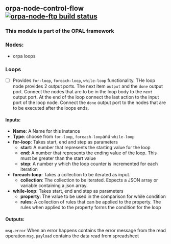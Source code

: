## orpa-node-control-flow [![orpa-node-ftp build status](https://frozen-fortress-98851.herokuapp.com/parodotdev/orpa-nodes/17/badge?subject=build)](https://travis-ci.org/parodotdev/orpa-nodes)
### This module is part of the OPAL framework
### Nodes: 
* orpa loops
### Loops
- [ ] Provides `for-loop`, `foreach-loop`, `while-loop` functionality. THe loop node provides 2 output ports. The next item `output` and the `done` output port. Connect the nodes that are to be in the loop body to the `next` output port. At the end of the loop connect the last action to the input port of the loop node. Connect the `done` output port to the nodes that are to be executed after the loops ends. 
#### Inputs:
* **Name**: A Name for this instance
* **Type**: choose from `for-loop`, `foreach-loop`and `while-loop`
* **for-loop**: Takes start, end and step as parameters
    * **start**: A number that represents the starting value for the loop
    * **end**: A number that represents the ending value of the loop. This must be greater than the start value
    * **step**: A number y which the loop counter is incremented for each iteration
* **foreach-loop**: Takes a collection to be iterated as input. 
    * **collection**: The collection to be iterated. Expects a JSON array or variable containing a json array.
* **while-loop**: Takes start, end and step as parameters
    * **property**: The value to be used in the comparison for while condition
    * **rules**: A collection of rules that can be applied to the property. The rules when applied to the property forms the condition for the loop
#### Outputs:
`msg.error` When an error happens contains the error message from the read operation
`msg.payload` contains the data read from spreadsheet

